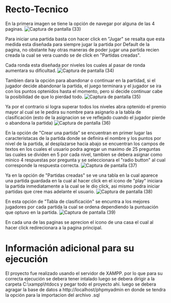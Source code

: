 # Recto-Tecnico

En la primera imagen se tiene la opción de navegar por alguna de las 4 paginas.
![Captura de pantalla (33)](https://user-images.githubusercontent.com/83931760/148919202-1e4cdcd5-c2db-4f4a-aa4e-fca348b4ff1c.png)

Para iniciar una partida basta con hacer click en "Jugar" se resalta que esta medida esta diseñada para siempre jugar la partida por Default de la pagina, no obstante hay otras maneras de poder jugar una partida recien creada la cual se vera cuando se de click en "Partidas creadas".

Cada ronda esta diseñada por niveles los cuales al pasar de ronda aumentara su dificultad.
![Captura de pantalla (34)](https://user-images.githubusercontent.com/83931760/148919496-8d433c96-a502-41d3-8b3e-9e3b14ad9616.png)

Tambien dara la opción para abandonar o continuar en la partidad, si el jugador decide abandonar la partida, el juego terminara y el jugador se ira con los puntos optenidos hasta el momento, pero si decide continuar cabe la posibilidad de que lo pierdad todo.
![Captura de pantalla (35)](https://user-images.githubusercontent.com/83931760/148919513-48ab4b13-a11e-48f2-b511-a99723866079.png)

Ya por el contrario si logra superar todos los niveles abra optenido el premio mayor al cual se le pedira su nombre para asignarlo a la tabla de clasificación (esto de la asignacion se ve reflejado cuando el jugador pierde o abandona la partida)
![Captura de pantalla (36)](https://user-images.githubusercontent.com/83931760/148919533-a7573ce4-4ea4-4257-97a8-97a78dda04b0.png)

En la opción de "Crear una partida" se encuentran en primer lugar las caracteristacas de la partida donde se definira el nombre y los puntos por nivel de la partida, al desplazarse hacia abajo se encuentran los campos de textos en los cuales el usuario podra agregar un maximo de 25 preguntas las cuales se dividen en 5 por cada nivel, tambien se debera asignar como minico 4 respuestas por pregunta y se seleccionara el "radio button" al cual corresponde la respuesta correcta.
![Captura de pantalla (37)](https://user-images.githubusercontent.com/83931760/148919550-6c67c551-5921-43df-ba31-d226e8af7fe0.png)

Ya en la opción de "Partidas creadas" se ve una tabla en la cual aparece una partida guardada en la cual al hacer click en el icono de "play" iniciara la partida inmediatamente a la cual se le dio click, asi mismo podra iniciar partidas que cree mas adelante el usuario.
![Captura de pantalla (38)](https://user-images.githubusercontent.com/83931760/148919572-6715c9a1-7e33-4cc9-a2dd-9617751b7f35.png)

En esta opción de "Tabla de clasificación" se encuntra a los mejores jugadores por cada partida la cual se ordena dependiendo la puntuación que optuvo en la partida.
![Captura de pantalla (39)](https://user-images.githubusercontent.com/83931760/148919583-bf1acd13-917b-451b-9487-6775838e09bd.png)

En cada una de las paginas se aprecion el icono de una casa el cual al hacer click redirecionara a la pagina principal.

# Información adicional para su ejecución
El proyecto fue realizado usando el servidor de XAMPP.
por lo que para su correcta ejecución se debera tener intalado luego se debera dirigir a la carpeta C:\xampp\htdocs y pegar todo el proyecto ahi.
luego se debera agragar la base de datos a http://localhost/phpmyadmin en donde se tendra la opción para la importacion del archivo .sql
